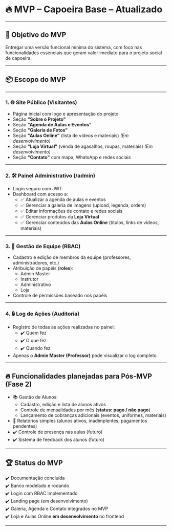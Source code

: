 # 🔥 MVP – Capoeira Base – Atualizado

---

## 🎯 Objetivo do MVP

Entregar uma versão funcional mínima do sistema, com foco nas funcionalidades essenciais que geram valor imediato para o projeto social de capoeira.

---

## 📦 Escopo do MVP

---

### 1. 🌐 Site Público (Visitantes)
- Página inicial com logo e apresentação do projeto
- Seção **"Sobre o Projeto"**
- Seção **"Agenda de Aulas e Eventos"**
- Seção **"Galeria de Fotos"**
- Seção **"Aulas Online"** (lista de vídeos e materiais) *(Em desenvolvimento)*
- Seção **"Loja Virtual"** (venda de agasalhos, roupas, materiais) *(Em desenvolvimento)*
- Seção **"Contato"** com mapa, WhatsApp e redes sociais

---

### 2. 🛠️ Painel Administrativo (/admin)
- Login seguro com JWT
- Dashboard com acesso a:
  - ✅ Atualizar a agenda de aulas e eventos
  - ✅ Gerenciar a galeria de imagens (upload, legenda, ordem)
  - ✅ Editar informações de contato e redes sociais
  - ✅ Gerenciar produtos da **Loja Virtual**
  - ✅ Gerenciar conteúdos das **Aulas Online** (títulos, links de vídeos, materiais)

---

### 3. 👥 Gestão de Equipe (RBAC)
- Cadastro e edição de membros da equipe (professores, administradores, etc.)
- Atribuição de papéis (**roles**):
  - Admin Master
  - Instrutor
  - Administrativo
  - Loja
- Controle de permissões baseado nos papéis

---

### 4. 🔒 Log de Ações (Auditoria)
- Registro de todas as ações realizadas no painel:
  - ✔️ Quem fez
  - ✔️ O que fez
  - ✔️ Quando fez
- Apenas o **Admin Master (Professor)** pode visualizar o log completo.

---

## 🔥 Funcionalidades planejadas para Pós-MVP (Fase 2)
- 📚 Gestão de Alunos:
  - Cadastro, edição e lista de alunos ativos
  - Controle de mensalidades por mês (**status: pago / não pago**)
  - Lançamento de cobranças adicionais (eventos, uniformes, materiais)
- 📑 Relatórios simples (alunos ativos, inadimplentes, pagamentos pendentes)
- ✔️ Controle de presença nas aulas (futuro)
- ✔️ Sistema de feedback dos alunos (futuro)

---

## 🏆 Status do MVP
✔️ Documentação concluída  
✔️ Banco modelado e rodando  
✔️ Login com RBAC implementado  
✔️ Landing page (em desenvolvimento)  
✔️ Galeria, Agenda e Contato integrados no MVP  
✔️ Loja e Aulas Online **em desenvolvimento** no frontend

---
